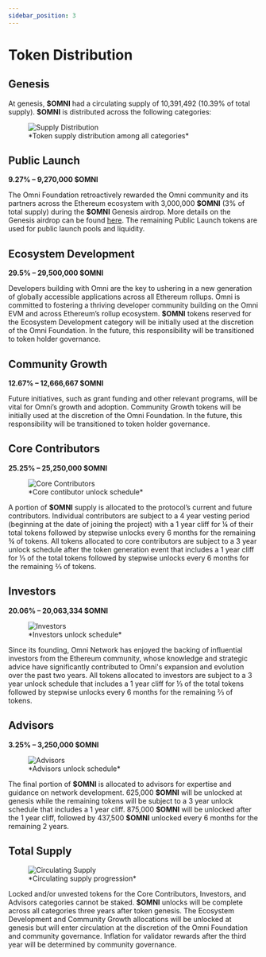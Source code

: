 ```yaml
---
sidebar_position: 3
---
```


# Token Distribution

## Genesis

At genesis, **\$OMNI** had a circulating supply of 10,391,492 (10.39% of total supply). **\$OMNI** is distributed across the following categories:

<figure>
  <img src="/img/supply-distribution.png" alt="Supply Distribution" />
  <figcaption>*Token supply distribution among all categories*</figcaption>
</figure>

## Public Launch

**9.27% – 9,270,000 **\$OMNI****

The Omni Foundation retroactively rewarded the Omni community and its partners across the Ethereum ecosystem with 3,000,000 **\$OMNI** (3% of total supply) during the **\$OMNI** Genesis airdrop. More details on the Genesis airdrop can be found [here](https://news.omni.network/the-omni-genesis-airdrop/). The remaining Public Launch tokens are used for public launch pools and liquidity.

## Ecosystem Development

**29.5% – 29,500,000 **\$OMNI****

Developers building with Omni are the key to ushering in a new generation of globally accessible applications across all Ethereum rollups. Omni is committed to fostering a thriving developer community building on the Omni EVM and across Ethereum’s rollup ecosystem. **\$OMNI** tokens reserved for the Ecosystem Development category will be initially used at the discretion of the Omni Foundation. In the future, this responsibility will be transitioned to token holder governance.

## Community Growth

**12.67% – 12,666,667 **\$OMNI****

Future initiatives, such as grant funding and other relevant programs, will be vital for Omni’s growth and adoption. Community Growth tokens will be initially used at the discretion of the Omni Foundation. In the future, this responsibility will be transitioned to token holder governance.

## Core Contributors

**25.25% – 25,250,000 **\$OMNI****

<figure>
  <img src="/img/core-contributors.png" alt="Core Contributors" />
  <figcaption>*Core contibutor unlock schedule*</figcaption>
</figure>

A portion of **\$OMNI** supply is allocated to the protocol’s current and future contributors. Individual contributors are subject to a 4 year vesting period (beginning at the date of joining the project) with a 1 year cliff for ¼ of their total tokens followed by stepwise unlocks every 6 months for the remaining ¾ of tokens. All tokens allocated to core contributors are subject to a 3 year unlock schedule after the token generation event that includes a 1 year cliff for ⅓ of the total tokens followed by stepwise unlocks every 6 months for the remaining ⅔ of tokens.

## Investors

**20.06% – 20,063,334 **\$OMNI****

<figure>
  <img src="/img/investors.png" alt="Investors" />
  <figcaption>*Investors unlock schedule*</figcaption>
</figure>

Since its founding, Omni Network has enjoyed the backing of influential investors from the Ethereum community, whose knowledge and strategic advice have significantly contributed to Omni's expansion and evolution over the past two years. All tokens allocated to investors are subject to a 3 year unlock schedule that includes a 1 year cliff for ⅓ of the total tokens followed by stepwise unlocks every 6 months for the remaining ⅔ of tokens.

## Advisors

**3.25% – 3,250,000 **\$OMNI****

<figure>
  <img src="/img/advisors.png" alt="Advisors" />
  <figcaption>*Advisors unlock schedule*</figcaption>
</figure>

The final portion of **\$OMNI** is allocated to advisors for expertise and guidance on network development. 625,000 **\$OMNI** will be unlocked at genesis while the remaining tokens will be subject to a 3 year unlock schedule that includes a 1 year cliff. 875,000 **\$OMNI** will be unlocked after the 1 year cliff, followed by 437,500 **\$OMNI** unlocked every 6 months for the remaining 2 years.

## Total Supply

<figure>
  <img src="/img/circulating-supply.png" alt="Circulating Supply" />
  <figcaption>*Circulating supply progression*</figcaption>
</figure>

Locked and/or unvested tokens for the Core Contributors, Investors, and Advisors categories cannot be staked. **\$OMNI** unlocks will be complete across all categories three years after token genesis. The Ecosystem Development and Community Growth allocations will be unlocked at genesis but will enter circulation at the discretion of the Omni Foundation and community governance. Inflation for validator rewards after the third year will be determined by community governance.
